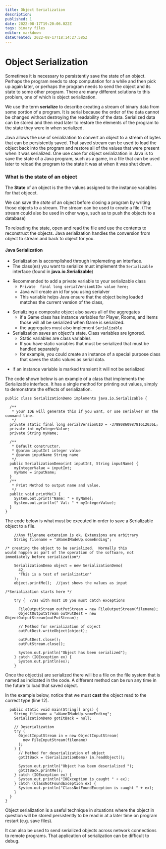 ```yaml
---
title: Object Serialization
description: 
published: 1
date: 2022-08-17T19:20:06.022Z
tags: binary files
editor: markdown
dateCreated: 2022-08-17T18:14:27.585Z
---
```


# Object Serialization
Sometimes it is necessary to persistently save the state of an object.   Perhaps the program needs to stop computation for a while and then pick up again later, or perhaps the program needs to send the object and its state to some other program. There are many different solutions to this problem, one of which is object serialization.

We use the term **serialize** to describe creating a stream of binary data from some portion of a program.   It is serial because the order of the data cannot be changed without destroying the readability of the data.  Serialized data can be stored and then read later to restore the elements of the program to the state they were in when serialized.

Java allows the use of serialization to convert an object to a stream of bytes that can be persistently saved.  That saved stream can be used to load the object back into the program and restore all of the values that were present when it was serialized.  One use case for object serialization in Java is to save the state of a Java program, such as a game, in a file that can be used later to reload the program to the state it was at when it was shut down.


### What is the state of an object
The **State**  of an object is the the values assigned to the instance variables for that objecct.  

We can save the *state* of  an object before closing a program by writing those objects to a stream.  The stream can be used to create a file.  (The stream could also be used in other ways, such as to push the objects to a database)
 
To reloading the state, open and read the file and use the contents to reconstruct the objects.   Java serialization handles the conversion from object to stream and back to object for you. 

#### Java Serialization

* Serialization is accomplished through implemeting an interface.
* The class(es) you want to serialize must implement the `Serializable` interface (found in **java.io.Serializable**)
- Recommended to add a private variable to your serializable class
  - `Private  final long serialVersionUID= value here;`
  - Java will create an id for you using serialver
  - This variable helps Java ensure that the object being loaded matches the current version of the class,
* Serializing a composite object also saves all of the aggregates
    * if a Game class has instance variables for Player, Rooms, and Items those will all be serialized when Game is serialized.
    * the aggregates must also implement `Serializable`
*  Serialization saves an object's state.  Class variables are ignored.
    * Static variables are class variables
    * If you have static variables that must be serialized that must be handled separately
    * for example, you could create an instance of a special purpose class that saves the static values as serial data.
- If an instance variable is marked transient it will not be serialized

The code shown below is an example of a class that implements the Serializable interface.  It has a single method for printing out values, simply to demonstrate the effects of serialization.   

```
public class SerializationDemo implements java.io.Serializable {

  /**
   * your IDE will generate this if you want, or use serialver on the command line.
   */
  private static final long serialVersionUID = -3788086098781612036L;
  private int myIntegerValue;
  private String myName;

  /**
   * Default constructor.
   * @param inputInt integer value
   * @param inputName String name
   */
  public SerializationDemo(int inputInt, String inputName) {
    myIntegerValue = inputInt;
    myName = inputName;
  }
  /**
   * Print Method to output name and value.
   */
  public void printMe() {
    System.out.print("Name: " + myName);
    System.out.println(" Val: " + myIntegerValue);
  }
}
```
The code below is what must be executed in order to save a Serializable object to a file.   

```
    //Any filename extension is ok. Extensions are arbitrary
    String filename = "aNameIMadeUp.someEnding";

/* creating the object to be serialized.  Normally this
would happen as part of the operation of the software, not
immediately before serialization*/

    SerializationDemo object = new SerializationDemo(
      42,
      "This is a test of serialization"
    );
    object.printMe();  //just shows the values as input

/*Serialization starts here */

    try {  //as with most IO you must catch exceptions
      
      FileOutputStream outPutStream = new FileOutputStream(filename);
      ObjectOutputStream outPutDest = new ObjectOutputStream(outPutStream);

      // Method for serialization of object
      outPutDest.writeObject(object);

      outPutDest.close();
      outPutStream.close();

      System.out.println("Object has been serialized");
    } catch (IOException ex) {
      System.out.println(ex);
    }
```
Once the object(s) are serialized there will be a file on the file system that is named as indicated in the code.   A different method can be run any time in the future to load that saved object.

In the example below, notice that we must **cast** the object read to the correct type (line 12).

```
  public static void main(String[] args) {
    String filename = "aNameIMadeUp.someEnding";
    SerializationDemo gotItBack = null;

    // Deserialization
    try (
      ObjectInputStream in = new ObjectInputStream(
        new FileInputStream(filename)
      );
    ) {
      // Method for deserialization of object
      gotItBack = (SerializationDemo) in.readObject();

      System.out.println("Object has been deserialized ");
      gotItBack.printMe();
    } catch (IOException ex) {
      System.out.println("IOException is caught " + ex);
    } catch (ClassNotFoundException ex) {
      System.out.println("ClassNotFoundException is caught " + ex);
    }
  }
}
```

Object serialization is a useful technique in situations where the object in question will be stored persistently to be read in at a later time on program restart (e.g. save files).  

It can also be used to send serialized objects across network connections to remote programs.  That application  of serialization can be difficult to debug.



